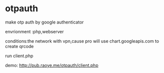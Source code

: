 # otpauth
make otp auth by google authenticator

envrionment :php,webserver

conditions:the network with vpn,cause pro will use chart.googleapis.com to create qrcode 

run client.php


demo:
http://pub.raoye.me/otpauth/client.php

